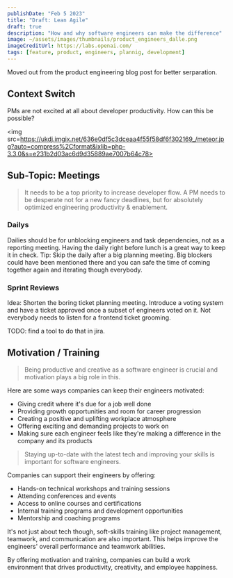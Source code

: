 ```yaml
---
publishDate: "Feb 5 2023"
title: "Draft: Lean Agile"
draft: true
description: "How and why software engineers can make the difference"
image: ~/assets/images/thumbnails/product_engineers_dalle.png
imageCreditUrl: https://labs.openai.com/
tags: [feature, product, engineers, plannig, development]
---
```


Moved out from the product engineering blog post for better serparation.

## Context Switch

PMs are not excited at all about developer productivity. How can this be possible?

<img src=https://ukdj.imgix.net/636e0df5c3dceaa4f55f58df6f302169_/meteor.jpg?auto=compress%2Cformat&ixlib=php-3.3.0&s=e231b2d03ac6d9d35889ae7007b64c78>

## Sub-Topic: Meetings

> It needs to be a top priority to increase developer flow. A PM needs to be desperate not
> for a new fancy deadlines, but for absolutely optimized engineering productivity & enablement.

### Dailys

Dailies should be for unblocking engineers and task dependencies, not as a reporting meeting.
Having the daily right before lunch is a great way to keep it in check.
Tip: Skip the daily after a big planning meeting. Big blockers could have been mentioned there
and you can safe the time of coming together again and iterating though everybody.

### Sprint Reviews

Idea: Shorten the boring ticket planning meeting. Introduce a voting system and have a ticket
approved once a subset of engineers voted on it. Not everybody needs to listen for a frontend
ticket grooming.

TODO: find a tool to do that in jira.


## Motivation / Training

> Being productive and creative as a software engineer is crucial and motivation plays a big role in this.

Here are some ways companies can keep their engineers motivated:

- Giving credit where it's due for a job well done
- Providing growth opportunities and room for career progression
- Creating a positive and uplifting workplace atmosphere
- Offering exciting and demanding projects to work on
- Making sure each engineer feels like they're making a difference in the company and its products

> Staying up-to-date with the latest tech and improving your skills is important for software engineers.

Companies can support their engineers by offering:

- Hands-on technical workshops and training sessions
- Attending conferences and events
- Access to online courses and certifications
- Internal training programs and development opportunities
- Mentorship and coaching programs

It's not just about tech though, soft-skills training like project management, teamwork, and communication are also important.
This helps improve the engineers' overall performance and teamwork abilities.


By offering motivation and training, companies can build a work environment that drives productivity, creativity, and employee happiness.
